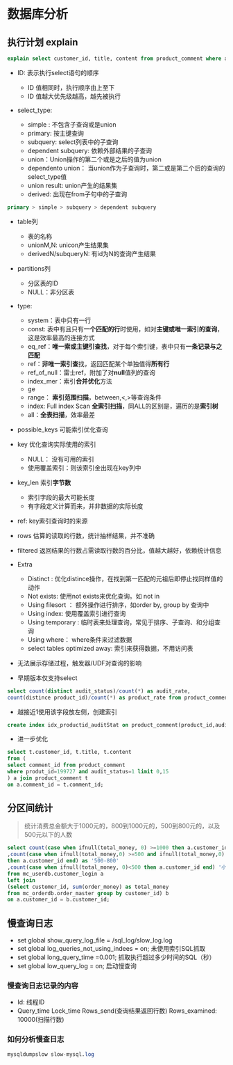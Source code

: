 # 数据库分析

## 执行计划 explain

``` sql
explain select customer_id, title, content from product_comment where audit_status=1 and product_id = 199727 limit 0,5;
```

- ID: 表示执行select语句的顺序
  - ID 值相同时，执行顺序由上至下
  - ID 值越大优先级越高，越先被执行

- select_type:
  - simple : 不包含子查询或是union
  - primary: 按主键查询
  - subquery: select列表中的子查询
  - dependent subquery: 依赖外部结果的子查询
  - union：Union操作的第二个或是之后的值为union
  - dependento union： 当union作为子查询时，第二或是第二个后的查询的select_type值
  - union result: union产生的结果集
  - derived: 出现在from子句中的子查询

``` sql
primary > simple > subquery > dependent subquery
```

- table列
  - 表的名称
  - unionM,N: unicon产生结果集
  - derivedN/subqueryN: 有id为N的查询产生结果

- partitions列
  - 分区表的ID
  - NULL：非分区表

- type:
  - system：表中只有一行
  - const: 表中有且只有**一个匹配的行**时使用，如对**主键或唯一索引的查询**，这是效率最高的连接方式
  - eq_ref：**唯一索或主键引查找**，对于每个索引键，表中只有**一条记录与之匹配**
  - ref：**非唯一索引查**找，返回匹配某个单独值得**所有行**
  - ref_of_null：雷士ref，附加了对**null**值列的查询
  - index_mer：索引**合并优化**方法
  - ge
  - range： **索引范围扫描**，between,<,>等查询条件
  - index: Full index Scan **全索引扫描**，同ALL的区别是，遍历的是**索引树**
  - all：**全表扫描**，效率最差

- possible_keys 可能索引优化查询

- key 优化查询实际使用的索引
  - NULL： 没有可用的索引
  - 使用覆盖索引：则该索引金出现在key列中
- key_len 索引**字节数**
  - 索引字段的最大可能长度
  - 有字段定义计算而来，并非数据的实际长度

- ref: key索引查询时的来源
- rows 估算的读取的行数，统计抽样结果，并不准确
- filtered 返回结果的行数占需读取行数的百分比，值越大越好，依赖统计信息

- Extra
  - Distinct : 优化distince操作，在找到第一匹配的元祖后即停止找同样值的动作
  - Not exists: 使用not exists来优化查询。如 not in
  - Using filesort ： 额外操作进行排序，如order by, group by 查询中
  - Using index: 使用覆盖索引进行查询
  - Using temporary : 临时表来处理查询，常见于排序、子查询、和分组查询
  - Using where： where条件来过滤数据
  - select tables optimized away: 索引来获得数据，不用访问表

- 无法展示存储过程，触发器/UDF对查询的影响
- 早期版本仅支持select

``` sql
select count(distinct audit_status)/count(*) as audit_rate, 
count(distince product_id)/count(*) as product_rate from product_comment;
```

- 越接近1使用该字段放左侧，创建索引

``` sql
create index idx_productid_auditStat on product_comment(product_id,audit_status)
```

- 进一步优化

``` sql
select t.customer_id, t.title, t.content
from (
select comment_id from product_comment
where produt_id=199727 and audit_status=1 limit 0,15
) a join product_comment t
on a.comment_id = t.comment_id;
```


## 分区间统计

> 统计消费总金额大于1000元的，800到1000元的，500到800元的，以及500元以下的人数

``` sql
select count(case when ifnull(total_money, 0) >=1000 then a.customer_id end) as '大于1000',count(case when ifnull(total_money,0) >=800 and ifnull(total_money,0)<100 then a.customer_id end) as '800-1000'
,count(case when ifnull(total_money,0) >=500 and ifnull(total_money,0) < 800
then a.customer_id end) as '500-800'
,count(case when ifnull(total_money, 0)<500 then a.customer_id end) '小于500'
from mc_userdb.customer_login a
left join
(select customer_id, sum(order_money) as total_money
from mc_orderdb.order_master group by customer_id) b
on a.customer_id = b.customer_id;
```

## 慢查询日志

- set global show_query_log_file = /sql_log/slow_log.log
- set global log_queries_not_using_indees = on; 未使用索引SQL抓取
- set global long_query_time =0.001; 抓取执行超过多少时间的SQL（秒）
- set global low_query_log = on; 启动慢查询

### 慢查询日志记录的内容

- Id: 线程ID
- Query_time Lock_time Rows_send(查询结果返回行数) Rows_examined: 10000(扫描行数)

### 如何分析慢查日志

``` sql
mysqldumpslow slow-mysql.log
```